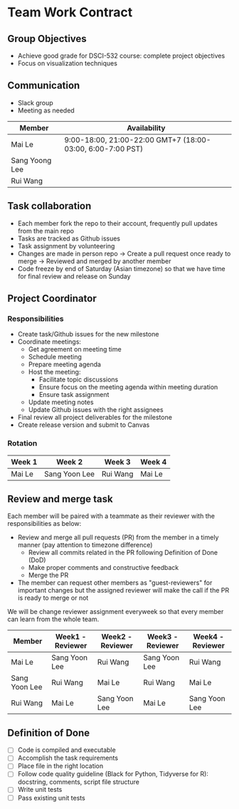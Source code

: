 # Team Work Contract

## Group Objectives
  * Achieve good grade for DSCI-532 course: complete project objectives
  * Focus on visualization techniques

## Communication
* Slack group
* Meeting as needed

Member | Availability
-------|---------
Mai Le| 9:00-18:00, 21:00-22:00 GMT+7 (18:00-03:00, 6:00-7:00 PST)
Sang Yoong Lee| 
Rui Wang| 

## Task collaboration
* Each member fork the repo to their account, frequently pull updates from the main repo
* Tasks are tracked as Github issues
* Task assignment by volunteering
* Changes are made in person repo -> Create a pull request once ready to merge -> Reviewed and merged by another member
* Code freeze by end of Saturday (Asian timezone) so that we have time for final review and release on Sunday

## Project Coordinator 
### Responsibilities
* Create task/Github issues for the new milestone
* Coordinate meetings: 
  * Get agreement on meeting time
  * Schedule meeting
  * Prepare meeting agenda
  * Host the meeting: 
    * Facilitate topic discussions
    * Ensure focus on the meeting agenda within meeting duration
    * Ensure task assignment
  * Update meeting notes
  * Update Github issues with the right assignees
* Final review all project deliverables for the milestone
* Create release version and submit to Canvas

### Rotation
Week 1|Week 2| Week 3| Week 4
------|------|-------|-------
Mai Le|Sang Yoon Lee|Rui Wang|Mai Le

## Review and merge task
Each member will be paired with a teammate as their reviewer with the responsibilities as below:
* Review and merge all pull requests (PR) from the member in a timely manner (pay attention to timezone difference)
  * Review all commits related in the PR following Definition of Done (DoD)
  * Make proper comments and constructive feedback
  * Merge the PR
* The member can request other members as "guest-reviewers" for important changes but the assigned reviewer will make the call if the PR is ready to merge or not

We will be change reviewer assignment everyweek so that every member can learn from the whole team.

Member | Week1 - Reviewer|Week2 - Reviewer|Week3 - Reviewer|Week4 - Reviewer
-------|-----------------|----------------|----------------|-----------------|
Mai Le| Sang Yoon Lee| Rui Wang|Sang Yoon Lee|Rui Wang
Sang Yoon Lee| Rui Wang| Mai Le |Rui Wang| Mai Le
Rui Wang|Mai Le |Sang Yoon Lee|Mai Le |Sang Yoon Lee


## Definition of Done
- [ ] Code is compiled and executable
- [ ] Accomplish the task requirements
- [ ] Place file in the right location
- [ ] Follow code quality guideline (Black for Python, Tidyverse for R): docstring, comments, script file structure
- [ ] Write unit tests
- [ ] Pass existing unit tests
